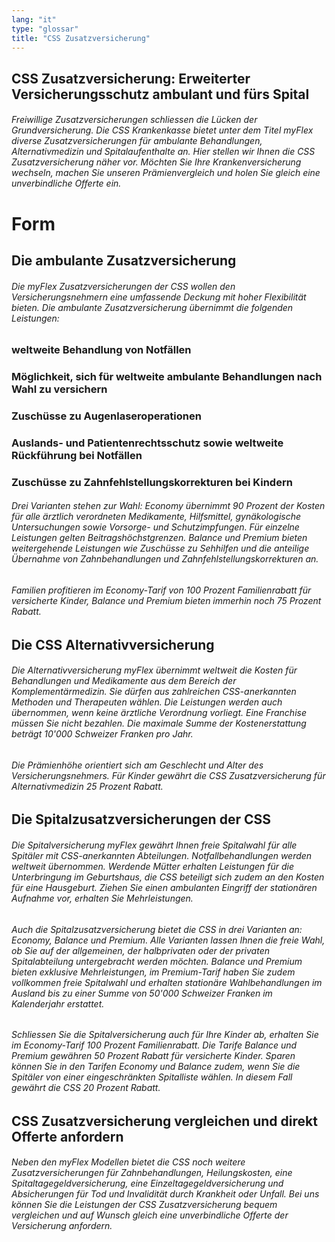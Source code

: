 ```yaml
---
lang: "it"
type: "glossar"
title: "CSS Zusatzversicherung"
---
```


## CSS Zusatzversicherung: Erweiterter Versicherungsschutz ambulant und fürs Spital

###### Freiwillige Zusatzversicherungen schliessen die Lücken der Grundversicherung. Die CSS Krankenkasse bietet unter dem Titel myFlex diverse Zusatzversicherungen für ambulante Behandlungen, Alternativmedizin und Spitalaufenthalte an. Hier stellen wir Ihnen die CSS Zusatzversicherung näher vor. Möchten Sie Ihre Krankenversicherung wechseln, machen Sie unseren Prämienvergleich und holen Sie gleich eine unverbindliche Offerte ein.

# Form

## Die ambulante Zusatzversicherung

###### Die myFlex Zusatzversicherungen der CSS wollen den Versicherungsnehmern eine umfassende Deckung mit hoher Flexibilität bieten. Die ambulante Zusatzversicherung übernimmt die folgenden Leistungen:

### weltweite Behandlung von Notfällen

### Möglichkeit, sich für weltweite ambulante Behandlungen nach Wahl zu versichern

### Zuschüsse zu Augenlaseroperationen

### Auslands- und Patientenrechtsschutz sowie weltweite Rückführung bei Notfällen

### Zuschüsse zu Zahnfehlstellungskorrekturen bei Kindern

###### Drei Varianten stehen zur Wahl: Economy übernimmt 90 Prozent der Kosten für alle ärztlich verordneten Medikamente, Hilfsmittel, gynäkologische Untersuchungen sowie Vorsorge- und Schutzimpfungen. Für einzelne Leistungen gelten Beitragshöchstgrenzen. Balance und Premium bieten weitergehende Leistungen wie Zuschüsse zu Sehhilfen und die anteilige Übernahme von Zahnbehandlungen und Zahnfehlstellungskorrekturen an.

###### Familien profitieren im Economy-Tarif von 100 Prozent Familienrabatt für versicherte Kinder, Balance und Premium bieten immerhin noch 75 Prozent Rabatt.

## Die CSS Alternativversicherung

###### Die Alternativversicherung myFlex übernimmt weltweit die Kosten für Behandlungen und Medikamente aus dem Bereich der Komplementärmedizin. Sie dürfen aus zahlreichen CSS-anerkannten Methoden und Therapeuten wählen. Die Leistungen werden auch übernommen, wenn keine ärztliche Verordnung vorliegt. Eine Franchise müssen Sie nicht bezahlen. Die maximale Summe der Kostenerstattung beträgt 10'000 Schweizer Franken pro Jahr.

###### Die Prämienhöhe orientiert sich am Geschlecht und Alter des Versicherungsnehmers. Für Kinder gewährt die CSS Zusatzversicherung für Alternativmedizin 25 Prozent Rabatt.

## Die Spitalzusatzversicherungen der CSS

###### Die Spitalversicherung myFlex gewährt Ihnen freie Spitalwahl für alle Spitäler mit CSS-anerkannten Abteilungen. Notfallbehandlungen werden weltweit übernommen. Werdende Mütter erhalten Leistungen für die Unterbringung im Geburtshaus, die CSS beteiligt sich zudem an den Kosten für eine Hausgeburt. Ziehen Sie einen ambulanten Eingriff der stationären Aufnahme vor, erhalten Sie Mehrleistungen.

###### Auch die Spitalzusatzversicherung bietet die CSS in drei Varianten an: Economy, Balance und Premium. Alle Varianten lassen Ihnen die freie Wahl, ob Sie auf der allgemeinen, der halbprivaten oder der privaten Spitalabteilung untergebracht werden möchten. Balance und Premium bieten exklusive Mehrleistungen, im Premium-Tarif haben Sie zudem vollkommen freie Spitalwahl und erhalten stationäre Wahlbehandlungen im Ausland bis zu einer Summe von 50'000 Schweizer Franken im Kalenderjahr erstattet.

###### Schliessen Sie die Spitalversicherung auch für Ihre Kinder ab, erhalten Sie im Economy-Tarif 100 Prozent Familienrabatt. Die Tarife Balance und Premium gewähren 50 Prozent Rabatt für versicherte Kinder. Sparen können Sie in den Tarifen Economy und Balance zudem, wenn Sie die Spitäler von einer eingeschränkten Spitalliste wählen. In diesem Fall gewährt die CSS 20 Prozent Rabatt.

## CSS Zusatzversicherung vergleichen und direkt Offerte anfordern

###### Neben den myFlex Modellen bietet die CSS noch weitere Zusatzversicherungen für Zahnbehandlungen, Heilungskosten, eine Spitaltagegeldversicherung, eine Einzeltagegeldversicherung und Absicherungen für Tod und Invalidität durch Krankheit oder Unfall. Bei uns können Sie die Leistungen der CSS Zusatzversicherung bequem vergleichen und auf Wunsch gleich eine unverbindliche Offerte der Versicherung anfordern.
